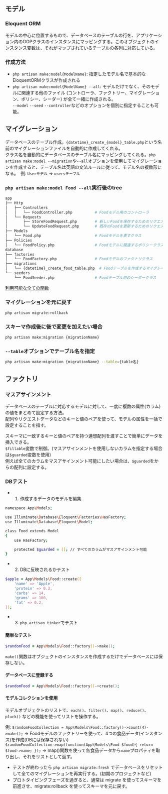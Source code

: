 ## モデル

### Eloquent ORM
モデルの中心に位置するもので、データベースのテーブルの行を、アプリケーション内のOOPクラスのインスタンスにマッピングする。このオブジェクトのインスタンス変数は、それがマップされているテーブルの各列に対応している。  

### 作成方法
- `php artisan make:model{ModelName}`: 指定したモデル名で基本的なEloquentORMクラスが作成される
- `php artisan make:model{ModelName} --all`: モデルだけでなく、そのモデルに関連する他のファイル (コントローラ、ファクトリー、マイグレーション、ポリシー、シーダー) が全て一緒に作成される。  
`--model` `--seed` `--controller`などのオプションを個別に指定することも可能。   

## マイグレーション
データベースのテーブル作成。`{datetime}_create_{model}_table.php`という名前のマイグレーションファイルを自動的に作成してくれる。  
クラス名を自動的にデータベースのテーブル名にマッピングしてくれる。`php artisan make:model --migration`や`--all`オプションを使用してマイグレーションを作成すると、テーブル名は英語の文法ルールに従って、モデル名の複数形になる。　例: `Userモデル` => `usersテーブル`   


### `php artisan make:model Food --all`実行後のtree

```zsh
app
├── Http
│   ├── Controllers
│   │   └── FoodController.php          # Foodモデル用のコントローラ
│   └── Requests
│       ├── StoreFoodRequest.php        # 新しいFoodを保存するためのリクエストクラス
│       └── UpdateFoodRequest.php       # 既存のFoodを更新するためのリクエストクラス
├── Models
│   └── Food.php                        # Foodモデルを表すクラス
├── Policies
│   └── FoodPolicy.php                  # Foodモデルに関連するポリシークラス
database
├── factories
│   └── FoodFactory.php                 # Foodモデルのファクトリクラス
├── migrations
│   └── {datetime}_create_food_table.php  # Foodテーブルを作成するマイグレーション
└── seeders
    └── FoodSeeder.php                  # Foodテーブル用のシーダークラス
```

[利用可能な全ての関数](https://laravel.com/docs/master/migrations#columns)  

### マイグレーションを元に戻す

```zsh
php artisan migrate:rollback
```

### スキーマ作成後に後で変更を加えたい場合

```zsh
php artisan make:migration {migrationName}
```

### `--table`オプションでテーブル名を指定

```zsh
php artisan make:migration {migrationName} --table={table名}
```

## ファクトリ

### マスアサインメント
データベースのテーブルに対応するモデルに対して、一度に複数の属性(カラム)の値をまとめて設定する方法。  
配列やリクエストデータなどのキーと値のペアを使って、モデルの属性を一括で設定することを指す。  

スキーマに一致するキーと値のペアを持つ連想配列を渡すことで簡単にデータを挿入できる。  
`$fillable`変数で制御。(マスアサインメントを使用しないカラムを指定する場合は`$guarded`変数を使用)  
例えば全てのカラムをマスアサインメント可能にしたい場合は、`$guarded`をからの配列に設定する。  

### DBテスト

- 1. 作成するデータのモデルを編集

```zsh
namespace App\Models;

use Illuminate\Database\Eloquent\Factories\HasFactory;
use Illuminate\Database\Eloquent\Model;

class Food extends Model
{
    use HasFactory;

    protected $guarded = []; // すべてのカラムがマスアサインメント可能
}
```

- 2. DBに反映されるかテスト

```zsh
$apple = App\Models\Food::create([
    'name' => 'Apple',
    'protein' => 0.3,
    'carbs' => 14,
    'grams' => 100,
    'fat' => 0.2,
]);
```
- 3. `php artisan tinker`でテスト

#### 簡単なテスト

```zsh
$randomFood = App\Models\Food::factory()->make();
```
`make()`関数はオブジェクトのインスタンスを作成するだけでデータベースには保存しない。

#### データベースに登録する

```zsh
$randomFood = App\Models\Food::factory()->create();
```

#### モデルコレクションを使用
モデルオブジェクトのリストで、`each()`、`filter()`、`map()`、`reduce()`、`pluck()` などの機能を使ってリストを操作する。

例: `$randomFoodCollection = App\Models\Food::factory()->count(4)->make();` => Foodモデルのファクトリーを使って、4つの食品データ(インスタンス)を作成(DBには保存されない)  
`$randomFoodCollection->map(function(App\Models\Food $food){ return $food->name; });` => map()関数を使って各食品データから`name`プロパティを取り出し、それをリストとして返す。  

- テストが終わったら `php artisan migrate:fresh` でデータベースをリセットして全てのマイグレーションを再実行する。(初期のプロジェクトなど)
- プロトタイピングフェーズを過ぎると、通常は migrate を使ってスキーマを前進させ、migrate:rollback を使ってスキーマを元に戻す。

